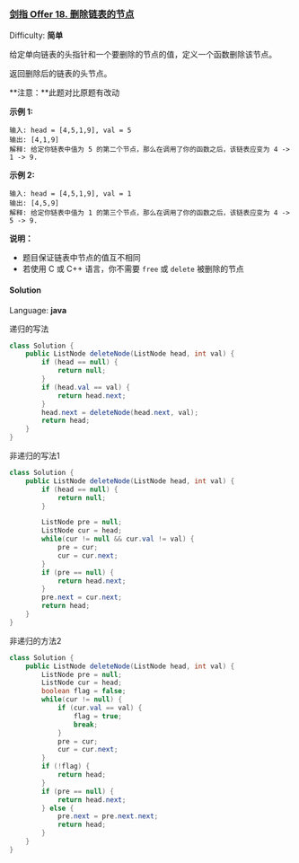 ### [剑指 Offer 18\. 删除链表的节点](https://leetcode-cn.com/problems/shan-chu-lian-biao-de-jie-dian-lcof/)

Difficulty: **简单**


给定单向链表的头指针和一个要删除的节点的值，定义一个函数删除该节点。

返回删除后的链表的头节点。

**注意：**此题对比原题有改动

**示例 1:**

```
输入: head = [4,5,1,9], val = 5
输出: [4,1,9]
解释: 给定你链表中值为 5 的第二个节点，那么在调用了你的函数之后，该链表应变为 4 -> 1 -> 9.
```

**示例 2:**

```
输入: head = [4,5,1,9], val = 1
输出: [4,5,9]
解释: 给定你链表中值为 1 的第三个节点，那么在调用了你的函数之后，该链表应变为 4 -> 5 -> 9.
```

**说明：**

*   题目保证链表中节点的值互不相同
*   若使用 C 或 C++ 语言，你不需要 `free` 或 `delete` 被删除的节点


#### Solution

Language: **java**



递归的写法

```java
class Solution {
    public ListNode deleteNode(ListNode head, int val) {
        if (head == null) {
            return null;
        }
        if (head.val == val) {
            return head.next;
        }
        head.next = deleteNode(head.next, val);
        return head;
    }
}
```



非递归的写法1

```java
class Solution {
    public ListNode deleteNode(ListNode head, int val) {
        if (head == null) {
            return null;
        }

        ListNode pre = null;
        ListNode cur = head;
        while(cur != null && cur.val != val) {
            pre = cur;
            cur = cur.next;
        }
        if (pre == null) {
            return head.next;
        }
        pre.next = cur.next;
        return head;
    }
}
```



非递归的方法2

```java
class Solution {
    public ListNode deleteNode(ListNode head, int val) {
        ListNode pre = null;
        ListNode cur = head;
        boolean flag = false;
        while(cur != null) {
            if (cur.val == val) {
                flag = true;
                break;
            }
            pre = cur;
            cur = cur.next;
        }
        if (!flag) {
            return head;
        } 
        if (pre == null) {
            return head.next;
        } else {
            pre.next = pre.next.next;
            return head;
        }
    }
}
```

